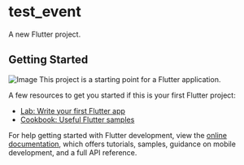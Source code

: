 # test_event

A new Flutter project.

## Getting Started
![Image](https://github.com/user-attachments/assets/dab960ac-d973-4ed0-a994-2998aa68b6be)
This project is a starting point for a Flutter application.

A few resources to get you started if this is your first Flutter project:

- [Lab: Write your first Flutter app](https://docs.flutter.dev/get-started/codelab)
- [Cookbook: Useful Flutter samples](https://docs.flutter.dev/cookbook)

For help getting started with Flutter development, view the
[online documentation](https://docs.flutter.dev/), which offers tutorials,
samples, guidance on mobile development, and a full API reference.
